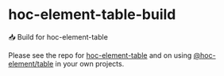 # hoc-element-table-build
📥 Build for hoc-element-table

Please see the repo for [hoc-element-table](https://github.com/pdsuwwz/hoc-element-table) and on using [@hoc-element/table](https://www.npmjs.com/package/@hoc-element/table) in your own projects.
